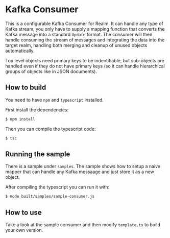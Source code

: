 # Kafka Consumer

This is a configurable Kafka Consumer for Realm. It can handle any type of Kafka stream, you only have to supply a mapping function that converts the Kafka message into a standard `Update` format. The consumer will then handle consuming the stream of messages and integrating the data into the target realm, handling both merging and cleanup of unused objects automatically.

Top level objects need primary keys to be indentifiable, but sub-objects are handled even if they do not have primary keys (so it can handle hierarchical groups of objects like in JSON documents).

## How to build

You need to have `npm` and `typescript` installed.

First install the dependencies:

```bash
$ npm install
```

Then you can compile the typescript code:

```bash
$ tsc
```

## Running the sample

There is a sample under `samples`. The sample shows how to setup a naive mapper that can handle any Kafka messaage and just store it as a new object.

After compiling the typescript you can run it with:

```bash
$ node built/samples/sample-consumer.js
```

## How to use

Take a look at the sample consumer and then modify `template.ts` to build your own version.





